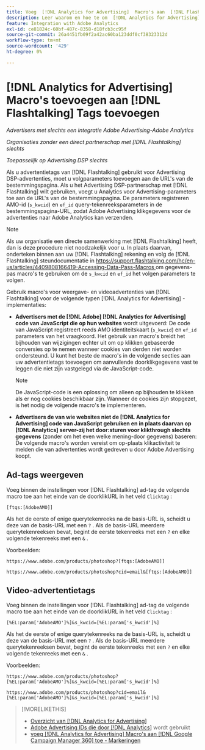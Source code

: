 ```yaml
---
title: Voeg  [!DNL Analytics for Advertising]  Macro's aan  [!DNL Flashtalking]  toe en Markeringen
description: Leer waarom en hoe te om  [!DNL Analytics for Advertising]  macro's aan uw  [!DNL Flashtalking]  toe te voegen en markeringen
feature: Integration with Adobe Analytics
exl-id: ce81824c-60bf-487c-8358-d18fcb3cc95f
source-git-commit: 26a4451fb09f2a42ac60ba123ddf0cf38323312d
workflow-type: tm+mt
source-wordcount: '429'
ht-degree: 0%

---
```


# [!DNL Analytics for Advertising] Macro&#39;s toevoegen aan [!DNL Flashtalking] Tags toevoegen

*Advertisers met slechts een integratie Adobe Advertising-Adobe Analytics*

*Organisaties zonder een direct partnerschap met [!DNL Flashtalking] slechts*

*Toepasselijk op Advertising DSP slechts*

Als u advertentietags van [!DNL Flashtalking] gebruikt voor Advertising DSP-advertenties, moet u volgparameters toevoegen aan de URL&#39;s van de bestemmingspagina. Als u het Advertising DSP-partnerschap met [!DNL Flashtalking] wilt gebruiken, voegt u Analytics voor Advertising-parameters toe aan de URL&#39;s van de bestemmingspagina. De parameters registreren AMO-id (`s_kwcid`) en `ef_id` query-tekenreeksparameters in de bestemmingspagina-URL, zodat Adobe Advertising klikgegevens voor de advertenties naar Adobe Analytics kan verzenden.

>[!NOTE]
>
>Als uw organisatie een directe samenwerking met [!DNL Flashtalking] heeft, dan is deze procedure niet noodzakelijk voor u. In plaats daarvan, onderteken binnen aan uw [!DNL Flashtalking] rekening en volg de [!DNL Flashtalking] steundocumentatie in [ https://support.flashtalking.com/hc/en-us/articles/4409808166419-Accessing-Data-Pass-Macros ](https://support.flashtalking.com/hc/en-us/articles/4409808166419-Accessing-Data-Pass-Macros) om gegevens-pas macro&#39;s te gebruiken om de `s_kwcid` en `ef_id` het volgen parameters te volgen.

Gebruik macro&#39;s voor weergave- en videoadvertenties van [!DNL Flashtalking] voor de volgende typen [!DNL Analytics for Advertising] -implementaties:

* **Advertisers met de [!DNL Adobe] [!DNL Analytics for Advertising] code van JavaScript die op hun websites** wordt uitgevoerd: De code van JavaScript registreert reeds AMO identiteitskaart (`s_kwcid`) en `ef_id` parameters van het vraagkoord. Het gebruik van macro&#39;s breidt het bijhouden van wijzigingen echter uit om op klikken gebaseerde conversies op te nemen wanneer cookies van derden niet worden ondersteund. U kunt het beste de macro&#39;s in de volgende secties aan uw advertentietags toevoegen om aanvullende doorklikgegevens vast te leggen die niet zijn vastgelegd via de JavaScript-code.

  >[!NOTE]
  >
  >De JavaScript-code is een oplossing om alleen op bijhouden te klikken als er nog cookies beschikbaar zijn. Wanneer de cookies zijn stopgezet, is het nodig de volgende macro&#39;s te implementeren.

* **Advertisers de van wie websites niet de [!DNL Analytics for Advertising] code van JavaScript gebruiken en in plaats daarvan op [!DNL Analytics] server-zij het door:sturen voor klikthrough slechts gegevens** (zonder om het even welke mening-door gegevens) baseren: De volgende macro&#39;s worden vereist om op-plaats klikactiviteit te melden die van advertenties wordt gedreven u door Adobe Advertising koopt.

## Ad-tags weergeven

Voeg binnen de instellingen voor [!DNL Flashtalking] ad-tag de volgende macro toe aan het einde van de doorklikURL in het veld `Clicktag` :

```
[ftqs:[AdobeAMO]]
```

Als het de eerste of enige querytekenreeks na de basis-URL is, scheidt u deze van de basis-URL met een `?` . Als de basis-URL meerdere querytekenreeksen bevat, begint de eerste tekenreeks met een `?` en elke volgende tekenreeks met een `&` .

Voorbeelden:

`https://www.adobe.com/products/photoshop?[ftqs:[AdobeAMO]]`

`https://www.adobe.com/products/photoshop?cid=email&[ftqs:[AdobeAMO]]`

## Video-advertentietags

Voeg binnen de instellingen voor [!DNL Flashtalking] ad-tag de volgende macro toe aan het einde van de doorklikURL in het veld `Clicktag` :

```
[%EL:param['AdobeAMO']%]&s_kwcid=[%EL:param['s_kwcid']%]
```

Als het de eerste of enige querytekenreeks na de basis-URL is, scheidt u deze van de basis-URL met een `?` . Als de basis-URL meerdere querytekenreeksen bevat, begint de eerste tekenreeks met een `?` en elke volgende tekenreeks met een `&` .

Voorbeelden:

`https://www.adobe.com/products/photoshop?[%EL:param['AdobeAMO']%]&s_kwcid=[%EL:param['s_kwcid']%]`

`https://www.adobe.com/products/photoshop?cid=email&[%EL:param['AdobeAMO']%]&s_kwcid=[%EL:param['s_kwcid']%]`

>[!MORELIKETHIS]
>
>* [ Overzicht van  [!DNL Analytics for Advertising]](overview.md)
>* [ Adobe Advertising IDs die door  [!DNL Analytics]](/help/integrations/analytics/ids.md) wordt gebruikt
>* [ voeg  [!DNL Analytics for Advertising]  Macro&#39;s aan  [!DNL Google Campaign Manager 360]  toe - Markeringen ](/help/integrations/analytics/macros-google-campaign-manager.md)

